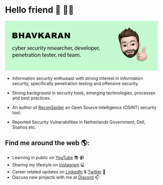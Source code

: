 # Hello friend 👋 🧑‍💻

<img src="https://raw.githubusercontent.com/bhavsec/bhavsec/master/github-cover.png" alt="banner that says Bhavkaran - cyber security researcher, developer,
penetration tester, red team.">


- Information security enthusiast with strong interest in information security, specifically penetration testing and offensive security.

- Strong background in security tools, emerging technologies, processes and best practices.

- An author of [ReconSpider](https://github.com/bhavsec/reconspider) an Open Source Intelligence (OSINT) security tool.

- Reported Security Vulnerabilities in Netherlands Government, Dell, Sophos etc.


## Find me around the web 🌎:

- Learning in public on <a href="https://youtube.com/bhavsec">YouTube</a> 📚 📹
- Sharing my lifestyle on <a href="https://instagram.com/bhavsec">Instagram</a> 💻
- Career related updates on <a href="https://www.linkedin.com/in/bhavsec/">LinkedIn</a> & <a href="https://twitter.com/bhavsec">Twitter</a> 💼
- Discuss new projects with me at <a href="http://discordapp.com/users/439445862658080779">Discord</a> 📫
